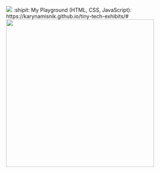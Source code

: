 <img src= "https://github.com/KarynaMisnik/KarynaMisnik/assets/96831988/e40e29d6-9a99-41fd-bba2-fe54273fbb1f" />
:shipit: My Playground (HTML, CSS, JavaScript): https://karynamisnik.github.io/tiny-tech-exhibits/#


<img src="https://github.com/KarynaMisnik/KarynaMisnik/assets/96831988/997d3e8b-7ac0-44ee-a88c-bca826ac7a20" width="400" height="auto" />



